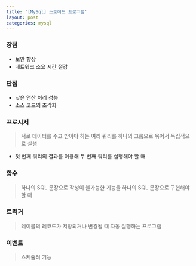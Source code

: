 ```yaml
---
title: '[MySql] 스토어드 프로그램'
layout: post
categories: mysql
---
```


### 장점
- 보안 향상
- 네트워크 소요 시간 절감

### 단점
- 낮은 연산 처리 성능
- 소스 코드의 조각화

### 프로시저
> 서로 데이터를 주고 받아야 하는 여러 쿼리를 하나의 그룹으로 묶어서 독립적으로 실행   

- 첫 번째 쿼리의 결과를 이용해 두 번째 쿼리를 실행해야 할 때

### 함수
> 하나의 SQL 문장으로 작성이 불가능한 기능을 하나의 SQL 문장으로 구현해야 할 때

### 트리거
> 테이블의 레코드가 저장되거나 변경될 때 자동 실행하는 프로그램

### 이벤트
> 스케쥴러 기능